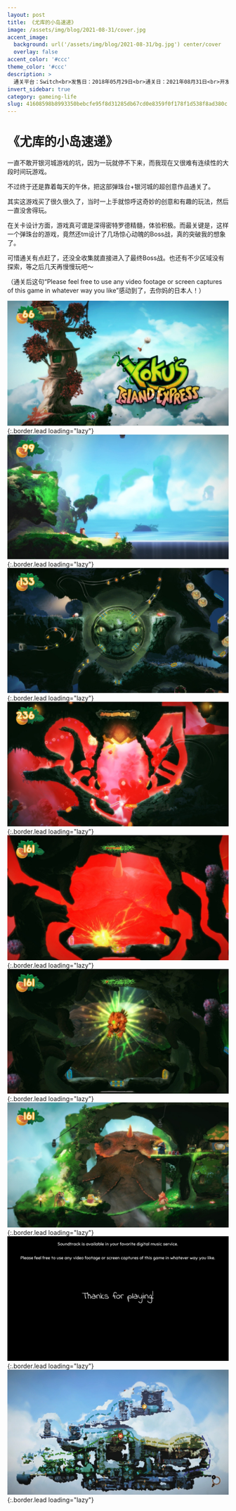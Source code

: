 ```yaml
---
layout: post
title: 《尤库的小岛速递》
image: /assets/img/blog/2021-08-31/cover.jpg
accent_image: 
  background: url('/assets/img/blog/2021-08-31/bg.jpg') center/cover
  overlay: false
accent_color: '#ccc'
theme_color: '#ccc'
description: >
  通关平台：Switch<br>发售日：2018年05月29日<br>通关日：2021年08月31日<br>开发商：Villa Gorilla<br>发行商：Team17
invert_sidebar: true
category: gameing-life
slug: 41608598b8993350bebcfe95f8d31285db67cd0e8359f0f178f1d538f8ad380c
---
```


# 《尤库的小岛速递》

一直不敢开银河城游戏的坑，因为一玩就停不下来，而我现在又很难有连续性的大段时间玩游戏。

不过终于还是靠着每天的午休，把这部弹珠台+银河城的超创意作品通关了。

其实这游戏买了很久很久了，当时一上手就惊呼这奇妙的创意和有趣的玩法，然后一直没舍得玩。

在关卡设计方面，游戏真可谓是深得密特罗德精髓，体验积极。而最关键是，这样一个弹珠台的游戏，竟然还tm设计了几场惊心动魄的Boss战，真的突破我的想象了。

可惜通关有点赶了，还没全收集就直接进入了最终Boss战。也还有不少区域没有探索，等之后几天再慢慢玩吧～

（通关后这句“Please feel free to use any video footage or screen captures of this game in whatever way you like”感动到了，去你妈的日本人！）


![](/assets/img/blog/2021-08-31/1.jpg){:.border.lead loading="lazy"}
![](/assets/img/blog/2021-08-31/2.jpg){:.border.lead loading="lazy"}
![](/assets/img/blog/2021-08-31/3.jpg){:.border.lead loading="lazy"}
![](/assets/img/blog/2021-08-31/4.jpg){:.border.lead loading="lazy"}
![](/assets/img/blog/2021-08-31/5.jpg){:.border.lead loading="lazy"}
![](/assets/img/blog/2021-08-31/6.jpg){:.border.lead loading="lazy"}
![](/assets/img/blog/2021-08-31/7.jpg){:.border.lead loading="lazy"}
![](/assets/img/blog/2021-08-31/8.jpg){:.border.lead loading="lazy"}
![](/assets/img/blog/2021-08-31/9.jpg){:.border.lead loading="lazy"}

